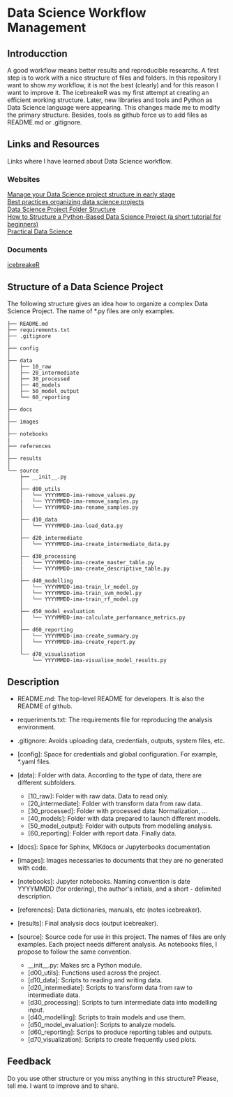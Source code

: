 # Data Science Workflow Management

## Introducction

A good workflow means better results and reproducible researchs. A first step is to work with a nice structure of files and folders. In this repository I want to show _my_ workflow, it is not the best (clearly) and for this reason I want to improve it. The icebreakeR was my first attempt at creating an efficient working structure. Later, new libraries and tools and Python as Data Science language were appearing. This changes made me to modify the primary structure. Besides, tools as github force us to add files as README.md or .gitignore.

## Links and Resources

Links where I have learned about Data Science workflow.

### Websites

[Manage your Data Science project structure in early stage](https://towardsdatascience.com/manage-your-data-science-project-structure-in-early-stage-95f91d4d0600)  
[Best practices organizing data science projects](https://www.thinkingondata.com/how-to-organize-data-science-projects/)  
[Data Science Project Folder Structure](https://dzone.com/articles/data-science-project-folder-structure)  
[How to Structure a Python-Based Data Science Project (a short tutorial for beginners)](https://medium.com/swlh/how-to-structure-a-python-based-data-science-project-a-short-tutorial-for-beginners-7e00bff14f56)  
[Practical Data Science](https://www.practicaldatascience.org/html/index.html)  

### Documents

[icebreakeR](https://cran.r-project.org/doc/contrib/Robinson-icebreaker.pdf)

## Structure of a Data Science Project

The following structure gives an idea how to organize a complex Data Science Project. The name of *.py files are only examples.

```
├── README.md  
├── requirements.txt  
├── .gitignore  
│  
├── config  
│    
├── data  
│   ├── 10_raw  
│   ├── 20_intermediate  
│   ├── 30_processed  
│   ├── 40_models  
│   ├── 50_model_output  
│   └── 60_reporting  
│    
├── docs  
│    
├── images  
│    
├── notebooks  
|    
├── references  
│    
├── results   
│  
└── source   
    ├── __init__.py   
    │    
    ├── d00_utils  
    │   └── YYYYMMDD-ima-remove_values.py  
    |   └── YYYYMMDD-ima-remove_samples.py  
    │   └── YYYYMMDD-ima-rename_samples.py    
    │    
    ├── d10_data  
    │   └── YYYYMMDD-ima-load_data.py    
    │    
    ├── d20_intermediate  
    │   └── YYYYMMDD-ima-create_intermediate_data.py    
    │    
    ├── d30_processing  
    │   └── YYYYMMDD-ima-create_master_table.py   
    |   └── YYYYMMDD-ima-create_descriptive_table.py   
    │    
    ├── d40_modelling  
    │   └── YYYYMMDD-ima-train_lr_model.py  
    │   └── YYYYMMDD-ima-train_svm_model.py  
    │   └── YYYYMMDD-ima-train_rf_model.py    
    │    
    ├── d50_model_evaluation   
    │   └── YYYYMMDD-ima-calculate_performance_metrics.py    
    │        
    ├── d60_reporting   
    │   └── YYYYMMDD-ima-create_summary.py    
    │   └── YYYYMMDD-ima-create_report.py  
    │    
    └── d70_visualisation   
        └── YYYYMMDD-ima-visualise_model_results.py  
```        

## Description

  * README.md: The top-level README for developers. It is also the README of github.  
  
  * requeriments.txt: The requirements file for reproducing the analysis environment.
  
  * .gitignore: Avoids uploading data, credentials, outputs, system files, etc.   

  * [config]: Space for credentials and global configuration. For example, *.yaml files.  

  * [data]: Folder with data. According to the type of data, there are different subfolders.  
  
    * [10_raw]: Folder with raw data. Data to read only.
    * [20_intermediate]: Folder with transform data from raw data.
    * [30_processed]: Folder with processed data: Normalization, ...
    * [40_models]: Folder with data prepared to launch different models.
    * [50_model_output]: Folder with outputs from modelling analysis.
    * [60_reporting]: Folder with report data. Finally data.
    
  * [docs]: Space for Sphinx, MKdocs or Jupyterbooks documentation  
  
  * [images]: Images necessaries to documents that they are no generated with code.

  * [notebooks]: Jupyter notebooks. Naming convention is date YYYYMMDD (for ordering), the author's initials, and a short `-` delimited description.
  
  * [references]: Data dictionaries, manuals, etc (notes icebreaker).
  
  * [results]: Final analysis docs (output icebreaker). 
  
  * [source]: Source code for use in this project. The names of files are only examples. Each project needs different analysis. As notebooks files, I propose to follow the same convention.

    * \_\_init\_\_.py: Makes src a Python module.
    * [d00_utils]: Functions used across the project.
    * [d10_data]: Scripts to reading and writing data.
    * [d20_intermediate]: Scripts to transform data from raw to intermediate data.
    * [d30_processing]: Scripts to turn intermediate data into modelling input.
    * [d40_modelling]: Scripts to train models and use them.
    * [d50_model_evaluation]: Scripts to analyze models.
    * [d60_reporting]: Scrips to produce reporting tables and outputs.
    * [d70_visualization]: Scripts to create frequently used plots.

## Feedback

Do you use other structure or you miss anything in this structure? Please, tell me. I want to improve and to share.
